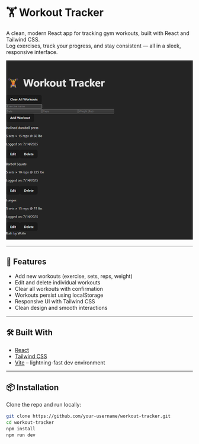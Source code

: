 # 🏋️ Workout Tracker

A clean, modern React app for tracking gym workouts, built with React and Tailwind CSS.  
Log exercises, track your progress, and stay consistent — all in a sleek, responsive interface.

![screenshot](/workout-tracker/src/assets/Workout%20app%20.png)

---

## 🚀 Features

- Add new workouts (exercise, sets, reps, weight)
- Edit and delete individual workouts
- Clear all workouts with confirmation
- Workouts persist using localStorage
- Responsive UI with Tailwind CSS
- Clean design and smooth interactions

---

## 🛠️ Built With

- [React](https://reactjs.org/)
- [Tailwind CSS](https://tailwindcss.com/)
- [Vite](https://vitejs.dev/) – lightning-fast dev environment

---

## 📦 Installation

Clone the repo and run locally:

```bash
git clone https://github.com/your-username/workout-tracker.git
cd workout-tracker
npm install
npm run dev

